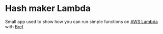 # Hash maker Lambda

Small app used to show how you can run simple functions on 
[AWS Lambda](https://aws.amazon.com/lambda) with [Bref](https://bref.sh/)

